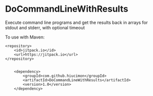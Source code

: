 # DoCommandLineWithResults
Execute command line programs and get the results back in arrays for stdout and stderr, with optional timeout


To use with Maven:



    <repository>
        <id>jitpack.io</id>
        <url>https://jitpack.io</url>
    </repository>


        <dependency>
            <groupId>com.github.hiucimon</groupId>
            <artifactId>DoCommandLineWithResults</artifactId>
            <version>1.0</version>
        </dependency>

